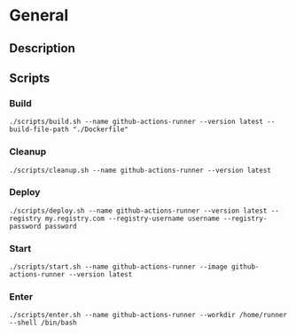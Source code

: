 # General
## Description
## Scripts
### Build
```
./scripts/build.sh --name github-actions-runner --version latest --build-file-path "./Dockerfile"
```
### Cleanup
```
./scripts/cleanup.sh --name github-actions-runner --version latest
```
### Deploy
```
./scripts/deploy.sh --name github-actions-runner --version latest --registry my.registry.com --registry-username username --registry-password password
```
### Start
```
./scripts/start.sh --name github-actions-runner --image github-actions-runner --version latest
```
### Enter
```
./scripts/enter.sh --name github-actions-runner --workdir /home/runner --shell /bin/bash
```